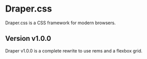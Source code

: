 # Draper.css

Draper.css is a CSS framework for modern browsers.

## Version v1.0.0

Draper v1.0.0 is a complete rewrite to use rems and a flexbox grid.
